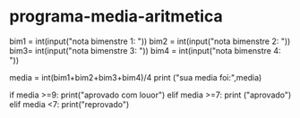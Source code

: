 # programa-media-aritmetica
bim1 = int(input("nota bimenstre 1: "))
bim2 = int(input("nota bimenstre 2: "))
bim3= int(input("nota bimenstre 3: "))
bim4 = int(input("nota bimenstre 4: "))

media = int(bim1+bim2+bim3+bim4)/4
print ("sua media foi:",media)

if media >=9:
    print("aprovado com louor")
elif media >=7:
    print ("aprovado")
elif media <7:
    print("reprovado")
